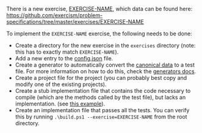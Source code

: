 There is a new exercise, [EXERCISE-NAME](https://github.com/exercism/problem-specifications/blob/master/exercises/EXERCISE-NAME/description.md), which data can be found here: https://github.com/exercism/problem-specifications/tree/master/exercises/EXERCISE-NAME

To implement the `EXERCISE-NAME` exercise, the following needs to be done:

* Create a directory for the new exercise in the `exercises` directory (note: this has to exactly match `EXERCISE-NAME`).
* Add a new entry to the [config.json](https://github.com/exercism/fsharp/blob/master/config.json) file.
* Create a generator to automatically convert the [canonical data](https://github.com/exercism/problem-specifications/blob/master/exercises/EXERCISE-NAME/canonical-data.json) to a test file. For more information on how to do this, check the [generators docs](https://github.com/exercism/fsharp/blob/master/docs/GENERATORS.md).
* Create a project file for the project (you can probably best copy and modify one of the existing projects).
* Create a stub implementation file that contains the code necessary to compile (which are the methods called by the test file), but lacks an implementation. (see [this example](https://github.com/exercism/fsharp/blob/master/exercises/two-fer/TwoFer.fs)).
* Create an implementation file that passes all the tests. You can verify this by running `.\build.ps1 --exercise=EXERCISE-NAME` from the root directory.
